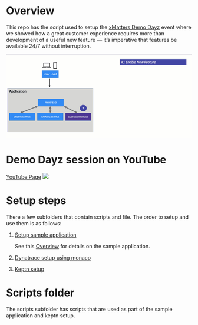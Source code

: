 # Overview

This repo has the script used to setup the [xMatters Demo Dayz](https://www.xmatters.com/demo-dayz) event where we showed how a great customer experience requires more than development of a useful new feature — it’s imperative that features be available 24/7 without interruption. 

![app](./images/demo.gif)

# Demo Dayz session on YouTube

[YouTube Page](https://www.youtube.com/watch?v=eHDO4ss8B8A&t=1118As)
![](http://img.youtube.com/vi/eHDO4ss8B8A/0.jpg)

# Setup steps

There a few subfolders that contain scripts and file.  The order to setup and use them is as follows:

1. [Setup sample application](./app/README.md)

    See this [Overview](https://github.com/dt-orders/overview) for details on the sample application.

1. [Dynatrace setup using monaco](./monaco/README.md)

1. [Keptn setup](./keptn/README.md)

# Scripts folder

The scripts subfolder has scripts that are used as part of the sample application and keptn setup.  

